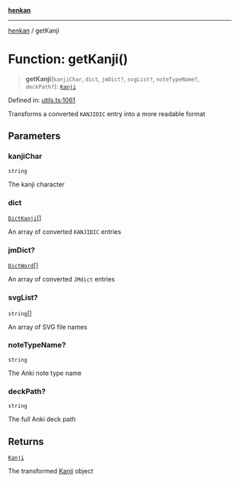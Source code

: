 [**henkan**](../README.md)

***

[henkan](../README.md) / getKanji

# Function: getKanji()

> **getKanji**(`kanjiChar`, `dict`, `jmDict?`, `svgList?`, `noteTypeName?`, `deckPath?`): [`Kanji`](../interfaces/Kanji.md)

Defined in: [utils.ts:1061](https://github.com/Ronokof/Henkan/blob/17544df04e711a7f1119a1cdd6fdf0d29ac91844/src/utils.ts#L1061)

Transforms a converted `KANJIDIC` entry into a more readable format

## Parameters

### kanjiChar

`string`

The kanji character

### dict

[`DictKanji`](../interfaces/DictKanji.md)[]

An array of converted `KANJIDIC` entries

### jmDict?

[`DictWord`](../interfaces/DictWord.md)[]

An array of converted `JMdict` entries

### svgList?

`string`[]

An array of SVG file names

### noteTypeName?

`string`

The Anki note type name

### deckPath?

`string`

The full Anki deck path

## Returns

[`Kanji`](../interfaces/Kanji.md)

The transformed [Kanji](../interfaces/Kanji.md) object
